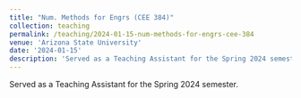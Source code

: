 ```yaml
---
title: "Num. Methods for Engrs (CEE 384)"
collection: teaching
permalink: /teaching/2024-01-15-num-methods-for-engrs-cee-384
venue: 'Arizona State University'
date: '2024-01-15'
description: 'Served as a Teaching Assistant for the Spring 2024 semester.'
---
```


Served as a Teaching Assistant for the Spring 2024 semester.